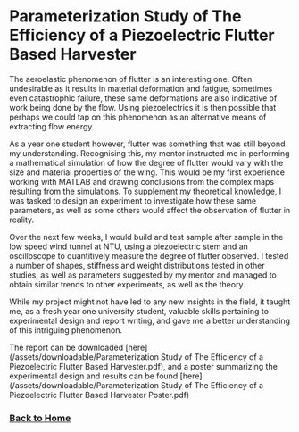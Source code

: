 # Parameterization Study of The Efficiency of a Piezoelectric Flutter Based Harvester

The aeroelastic phenomenon of flutter is an interesting one. Often undesirable as it results in material deformation and fatigue, sometimes even catastrophic failure, these same deformations are also indicative of work being done by the flow. Using piezoelectrics it is then possible that perhaps we could tap on this phenomenon as an alternative means of extracting flow energy.

As a year one student however, flutter was something that was still beyond my understanding. Recognising this, my mentor instructed me in performing a mathematical simulation of how the degree of flutter would vary with the size and material properties of the wing. This would be my first experience working with MATLAB and drawing conclusions from the complex maps resulting from the simulations. To supplement my theoretical knowledge, I was tasked to design an experiment to investigate how these same parameters, as well as some others would affect the observation of flutter in reality.

Over the next few weeks, I would build and test sample after sample in the low speed wind tunnel at NTU, using a piezoelectric stem and an oscilloscope to quantitively measure the degree of flutter observed. I tested a number of shapes, stiffness and weight distributions tested in other studies, as well as parameters suggested by my mentor and managed to obtain similar trends to other experiments, as well as the theory.

While my project might not have led to any new insights in the field, it taught me, as a fresh year one university student, valuable skills pertaining to experimental design and report writing, and gave me a better understanding of this intriguing phenomenon.

The report can be downloaded [here](/assets/downloadable/Parameterization Study of The Efficiency of a Piezoelectric Flutter Based Harvester.pdf), and a poster summarizing the experimental design and results can be found [here](/assets/downloadable/Parameterization Study of The Efficiency of a Piezoelectric Flutter Based Harvester Poster.pdf)


### [Back to Home](/index.md)
